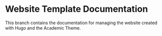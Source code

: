# Website Template Documentation

This branch contains the documentation for managing the website created with Hugo and the Academic Theme.